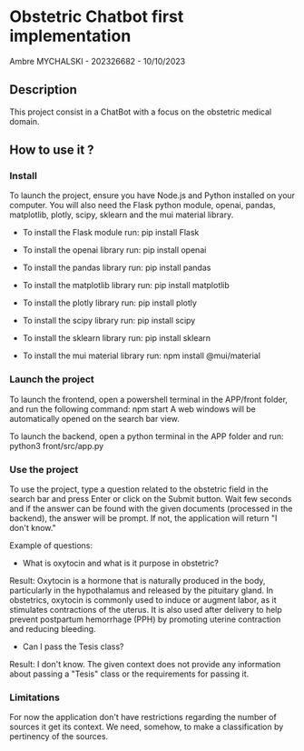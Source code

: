 # Obstetric Chatbot first implementation

Ambre MYCHALSKI - 202326682 - 10/10/2023

## Description

This project consist in a ChatBot with a focus on the obstetric medical domain.

## How to use it ?

### Install
To launch the project, ensure you have Node.js and Python installed on your computer.
You will also need the Flask python module, openai, pandas, matplotlib, plotly, scipy, sklearn and the mui material library.

* To install the Flask module run:
pip install Flask

* To install the openai library run:
pip install openai

* To install the pandas library run:
pip install pandas

* To install the matplotlib library run:
pip install matplotlib

* To install the plotly library run:
pip install plotly

* To install the scipy library run:
pip install scipy

* To install the sklearn library run:
pip install sklearn

* To install the mui material library run:
npm install @mui/material

### Launch the project
To launch the frontend, open a powershell terminal in the APP/front folder, and run the following command:
    npm start
A web windows will be automatically opened on the search bar view.

To launch the backend, open a python terminal in the APP folder and run:
    python3 front/src/app.py

### Use the project

To use the project, type a question related to the obstetric field in the search bar and press Enter or click on the Submit button. Wait few seconds and if the answer can be found with the given documents (processed in the backend), the answer will be prompt. If not, the application will return "I don't know."

Example of questions:
* What is oxytocin and what is it purpose in obstetric? 

Result: Oxytocin is a hormone that is naturally produced in the body, particularly in the hypothalamus and released by the pituitary gland. In obstetrics, oxytocin is commonly used to induce or augment labor, as it stimulates contractions of the uterus. It is also used after delivery to help prevent postpartum hemorrhage (PPH) by promoting uterine contraction and reducing bleeding.

* Can I pass the Tesis class?

Result: I don't know. The given context does not provide any information about passing a "Tesis" class or the requirements for passing it.

### Limitations

For now the application don't have restrictions regarding the number of sources it get its context. We need, somehow, to make a classification by pertinency of the sources.